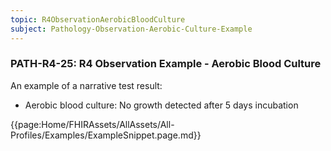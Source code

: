 ```yaml
---
topic: R4ObservationAerobicBloodCulture
subject: Pathology-Observation-Aerobic-Culture-Example
---
```

### PATH-R4-25: R4 Observation Example - Aerobic Blood Culture
An example of a narrative test result:
* Aerobic blood culture: No growth detected after 5 days incubation

{{page:Home/FHIRAssets/AllAssets/All-Profiles/Examples/ExampleSnippet.page.md}}
